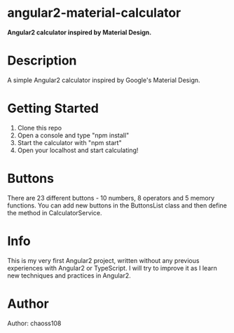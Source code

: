 # angular2-material-calculator

**Angular2 calculator inspired by Material Design.**

# Description
A simple Angular2 calculator inspired by Google's Material Design.

# Getting Started
1. Clone this repo
2. Open a console and type "npm install"
3. Start the calculator with "npm start"
4. Open your localhost and start calculating!

# Buttons
There are 23 different buttons - 10 numbers, 8 operators and 5 memory functions. You can add new buttons in the ButtonsList class and then define the method in CalculatorService.

# Info
This is my very first Angular2 project, written without any previous experiences with Angular2 or TypeScript. I will try to improve it as I learn new techniques and practices in Angular2.

# Author
Author: chaoss108
